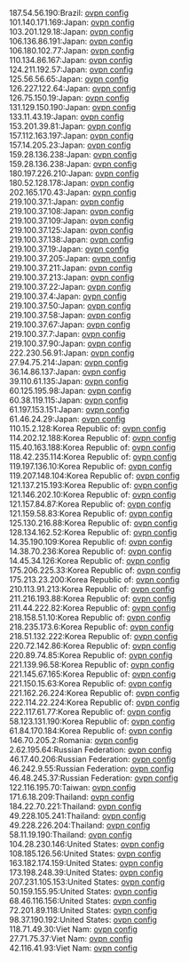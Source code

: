 187.54.56.190:Brazil: [ovpn config](vpn/187_54_56_190.ovpn)  
101.140.171.169:Japan: [ovpn config](vpn/101_140_171_169.ovpn)  
103.201.129.18:Japan: [ovpn config](vpn/103_201_129_18.ovpn)  
106.136.86.191:Japan: [ovpn config](vpn/106_136_86_191.ovpn)  
106.180.102.77:Japan: [ovpn config](vpn/106_180_102_77.ovpn)  
110.134.86.167:Japan: [ovpn config](vpn/110_134_86_167.ovpn)  
124.211.192.57:Japan: [ovpn config](vpn/124_211_192_57.ovpn)  
125.56.56.65:Japan: [ovpn config](vpn/125_56_56_65.ovpn)  
126.227.122.64:Japan: [ovpn config](vpn/126_227_122_64.ovpn)  
126.75.150.19:Japan: [ovpn config](vpn/126_75_150_19.ovpn)  
131.129.150.190:Japan: [ovpn config](vpn/131_129_150_190.ovpn)  
133.11.43.19:Japan: [ovpn config](vpn/133_11_43_19.ovpn)  
153.201.39.81:Japan: [ovpn config](vpn/153_201_39_81.ovpn)  
157.112.163.197:Japan: [ovpn config](vpn/157_112_163_197.ovpn)  
157.14.205.23:Japan: [ovpn config](vpn/157_14_205_23.ovpn)  
159.28.136.238:Japan: [ovpn config](vpn/159_28_136_238.ovpn)  
159.28.136.238:Japan: [ovpn config](vpn/159_28_136_238.ovpn)  
180.197.226.210:Japan: [ovpn config](vpn/180_197_226_210.ovpn)  
180.52.128.178:Japan: [ovpn config](vpn/180_52_128_178.ovpn)  
202.165.170.43:Japan: [ovpn config](vpn/202_165_170_43.ovpn)  
219.100.37.1:Japan: [ovpn config](vpn/219_100_37_1.ovpn)  
219.100.37.108:Japan: [ovpn config](vpn/219_100_37_108.ovpn)  
219.100.37.109:Japan: [ovpn config](vpn/219_100_37_109.ovpn)  
219.100.37.125:Japan: [ovpn config](vpn/219_100_37_125.ovpn)  
219.100.37.138:Japan: [ovpn config](vpn/219_100_37_138.ovpn)  
219.100.37.19:Japan: [ovpn config](vpn/219_100_37_19.ovpn)  
219.100.37.205:Japan: [ovpn config](vpn/219_100_37_205.ovpn)  
219.100.37.211:Japan: [ovpn config](vpn/219_100_37_211.ovpn)  
219.100.37.213:Japan: [ovpn config](vpn/219_100_37_213.ovpn)  
219.100.37.22:Japan: [ovpn config](vpn/219_100_37_22.ovpn)  
219.100.37.4:Japan: [ovpn config](vpn/219_100_37_4.ovpn)  
219.100.37.50:Japan: [ovpn config](vpn/219_100_37_50.ovpn)  
219.100.37.58:Japan: [ovpn config](vpn/219_100_37_58.ovpn)  
219.100.37.67:Japan: [ovpn config](vpn/219_100_37_67.ovpn)  
219.100.37.7:Japan: [ovpn config](vpn/219_100_37_7.ovpn)  
219.100.37.90:Japan: [ovpn config](vpn/219_100_37_90.ovpn)  
222.230.56.91:Japan: [ovpn config](vpn/222_230_56_91.ovpn)  
27.94.75.214:Japan: [ovpn config](vpn/27_94_75_214.ovpn)  
36.14.86.137:Japan: [ovpn config](vpn/36_14_86_137.ovpn)  
39.110.61.135:Japan: [ovpn config](vpn/39_110_61_135.ovpn)  
60.125.195.98:Japan: [ovpn config](vpn/60_125_195_98.ovpn)  
60.38.119.115:Japan: [ovpn config](vpn/60_38_119_115.ovpn)  
61.197.153.151:Japan: [ovpn config](vpn/61_197_153_151.ovpn)  
61.46.24.29:Japan: [ovpn config](vpn/61_46_24_29.ovpn)  
110.15.2.128:Korea Republic of: [ovpn config](vpn/110_15_2_128.ovpn)  
114.202.12.188:Korea Republic of: [ovpn config](vpn/114_202_12_188.ovpn)  
115.40.163.188:Korea Republic of: [ovpn config](vpn/115_40_163_188.ovpn)  
118.42.235.114:Korea Republic of: [ovpn config](vpn/118_42_235_114.ovpn)  
119.197.136.10:Korea Republic of: [ovpn config](vpn/119_197_136_10.ovpn)  
119.207.148.104:Korea Republic of: [ovpn config](vpn/119_207_148_104.ovpn)  
121.137.215.193:Korea Republic of: [ovpn config](vpn/121_137_215_193.ovpn)  
121.146.202.10:Korea Republic of: [ovpn config](vpn/121_146_202_10.ovpn)  
121.157.84.87:Korea Republic of: [ovpn config](vpn/121_157_84_87.ovpn)  
121.159.58.83:Korea Republic of: [ovpn config](vpn/121_159_58_83.ovpn)  
125.130.216.88:Korea Republic of: [ovpn config](vpn/125_130_216_88.ovpn)  
128.134.162.52:Korea Republic of: [ovpn config](vpn/128_134_162_52.ovpn)  
14.35.190.109:Korea Republic of: [ovpn config](vpn/14_35_190_109.ovpn)  
14.38.70.236:Korea Republic of: [ovpn config](vpn/14_38_70_236.ovpn)  
14.45.34.126:Korea Republic of: [ovpn config](vpn/14_45_34_126.ovpn)  
175.206.225.33:Korea Republic of: [ovpn config](vpn/175_206_225_33.ovpn)  
175.213.23.200:Korea Republic of: [ovpn config](vpn/175_213_23_200.ovpn)  
210.113.91.213:Korea Republic of: [ovpn config](vpn/210_113_91_213.ovpn)  
211.216.193.88:Korea Republic of: [ovpn config](vpn/211_216_193_88.ovpn)  
211.44.222.82:Korea Republic of: [ovpn config](vpn/211_44_222_82.ovpn)  
218.158.51.10:Korea Republic of: [ovpn config](vpn/218_158_51_10.ovpn)  
218.235.173.6:Korea Republic of: [ovpn config](vpn/218_235_173_6.ovpn)  
218.51.132.222:Korea Republic of: [ovpn config](vpn/218_51_132_222.ovpn)  
220.72.142.86:Korea Republic of: [ovpn config](vpn/220_72_142_86.ovpn)  
220.89.74.85:Korea Republic of: [ovpn config](vpn/220_89_74_85.ovpn)  
221.139.96.58:Korea Republic of: [ovpn config](vpn/221_139_96_58.ovpn)  
221.145.67.165:Korea Republic of: [ovpn config](vpn/221_145_67_165.ovpn)  
221.150.15.63:Korea Republic of: [ovpn config](vpn/221_150_15_63.ovpn)  
221.162.26.224:Korea Republic of: [ovpn config](vpn/221_162_26_224.ovpn)  
222.114.22.224:Korea Republic of: [ovpn config](vpn/222_114_22_224.ovpn)  
222.117.61.77:Korea Republic of: [ovpn config](vpn/222_117_61_77.ovpn)  
58.123.131.190:Korea Republic of: [ovpn config](vpn/58_123_131_190.ovpn)  
61.84.170.184:Korea Republic of: [ovpn config](vpn/61_84_170_184.ovpn)  
146.70.205.2:Romania: [ovpn config](vpn/146_70_205_2.ovpn)  
2.62.195.64:Russian Federation: [ovpn config](vpn/2_62_195_64.ovpn)  
46.17.40.206:Russian Federation: [ovpn config](vpn/46_17_40_206.ovpn)  
46.242.9.55:Russian Federation: [ovpn config](vpn/46_242_9_55.ovpn)  
46.48.245.37:Russian Federation: [ovpn config](vpn/46_48_245_37.ovpn)  
122.116.195.70:Taiwan: [ovpn config](vpn/122_116_195_70.ovpn)  
171.6.18.209:Thailand: [ovpn config](vpn/171_6_18_209.ovpn)  
184.22.70.221:Thailand: [ovpn config](vpn/184_22_70_221.ovpn)  
49.228.105.241:Thailand: [ovpn config](vpn/49_228_105_241.ovpn)  
49.228.226.204:Thailand: [ovpn config](vpn/49_228_226_204.ovpn)  
58.11.19.190:Thailand: [ovpn config](vpn/58_11_19_190.ovpn)  
104.28.230.146:United States: [ovpn config](vpn/104_28_230_146.ovpn)  
108.185.126.56:United States: [ovpn config](vpn/108_185_126_56.ovpn)  
163.182.174.159:United States: [ovpn config](vpn/163_182_174_159.ovpn)  
173.198.248.39:United States: [ovpn config](vpn/173_198_248_39.ovpn)  
207.231.105.153:United States: [ovpn config](vpn/207_231_105_153.ovpn)  
50.159.155.95:United States: [ovpn config](vpn/50_159_155_95.ovpn)  
68.46.116.156:United States: [ovpn config](vpn/68_46_116_156.ovpn)  
72.201.89.118:United States: [ovpn config](vpn/72_201_89_118.ovpn)  
98.37.190.192:United States: [ovpn config](vpn/98_37_190_192.ovpn)  
118.71.49.30:Viet Nam: [ovpn config](vpn/118_71_49_30.ovpn)  
27.71.75.37:Viet Nam: [ovpn config](vpn/27_71_75_37.ovpn)  
42.116.41.93:Viet Nam: [ovpn config](vpn/42_116_41_93.ovpn)  
